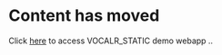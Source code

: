 # Content has moved
Click [here] to access VOCALR_STATIC demo webapp ..

[comment]: #
   [here]: <https://github.com/tel2geo/t2g/tree/master/VOCALR_STATIC>
 
